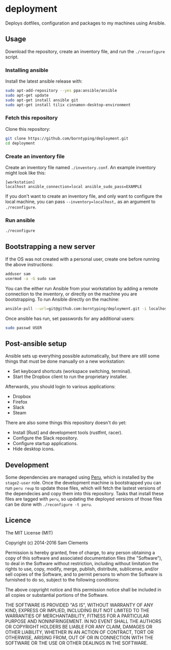 deployment
==========

Deploys dotfiles, configuration and packages to my machines using Ansible.

Usage
-----

Download the repository, create an inventory file, and run the `./reconfigure`
script.

### Installing ansible

Install the latest ansible release with:

```bash
sudo apt-add-repository --yes ppa:ansible/ansible
sudo apt-get update
sudo apt-get install ansible git
sudo apt-get install tilix cinnamon-desktop-environment
```

### Fetch this repository

Clone this repository:

```bash
git clone https://github.com/borntyping/deployment.git
cd deployment
```

### Create an inventory file

Create an inventory file named `./inventory.conf`. An example inventory might
look like this:

```
[workstation]
localhost ansible_connection=local ansible_sudo_pass=EXAMPLE
```

If you don't want to create an inventory file, and only want to configure the
local machine, you can pass `--inventory=localhost,` as an argument to
`./reconfigure`.

### Run ansible

```bash
./reconfigure
```

Bootstrapping a new server
--------------------------

If the OS was not created with a personal user, create one before running the
above instructions:

```bash
adduser sam
usermod -a -G sudo sam
```

You can the either run Ansible from your workstation by adding a remote
connection to the inventory, or directly on the machine you are bootstrapping.
To run Ansible directly on the machine:

```bash
ansible-pull --url=git@github.com:borntyping/deployment.git -i localhost, -K site.yml
```

Once ansible has run, set passwords for any additional users:

```bash
sudo passwd USER
```

Post-ansible setup
------------------

Ansible sets up everything possible automatically, but there are still some
things that must be done manually on a new workstation:

- Set keyboard shortcuts (workspace switching, terminal).
- Start the Dropbox client to run the proprietary installer.

Afterwards, you should login to various applications:

- Dropbox
- Firefox
- Slack
- Steam

There are also some things this repository doesn't do yet:

- Install [Rust] and development tools (rustfmt, racer).
- Configure the Slack repository.
- Configure startup applications.
- Hide desktop icons.

Development
-----------

Some dependencies are managed using [Peru], which is installed by the
`stage2-user` role. Once the development machine is bootstrapped you can run
`peru reup` to update those files, which will fetch the lastest versions of the
dependecies and copy them into this repository. Tasks that install these files
are tagged with `peru`, so updating the deployed versions of those files can be
done with `./reconfigure -t peru`.

Licence
-------

The MIT License (MIT)

Copyright (c) 2014-2016 Sam Clements

Permission is hereby granted, free of charge, to any person obtaining a copy
of this software and associated documentation files (the "Software"), to deal
in the Software without restriction, including without limitation the rights
to use, copy, modify, merge, publish, distribute, sublicense, and/or sell
copies of the Software, and to permit persons to whom the Software is
furnished to do so, subject to the following conditions:

The above copyright notice and this permission notice shall be included in
all copies or substantial portions of the Software.

THE SOFTWARE IS PROVIDED "AS IS", WITHOUT WARRANTY OF ANY KIND, EXPRESS OR
IMPLIED, INCLUDING BUT NOT LIMITED TO THE WARRANTIES OF MERCHANTABILITY,
FITNESS FOR A PARTICULAR PURPOSE AND NONINFRINGEMENT. IN NO EVENT SHALL THE
AUTHORS OR COPYRIGHT HOLDERS BE LIABLE FOR ANY CLAIM, DAMAGES OR OTHER
LIABILITY, WHETHER IN AN ACTION OF CONTRACT, TORT OR OTHERWISE, ARISING FROM,
OUT OF OR IN CONNECTION WITH THE SOFTWARE OR THE USE OR OTHER DEALINGS IN
THE SOFTWARE.

[Peru]: https://github.com/buildinspace/peru
